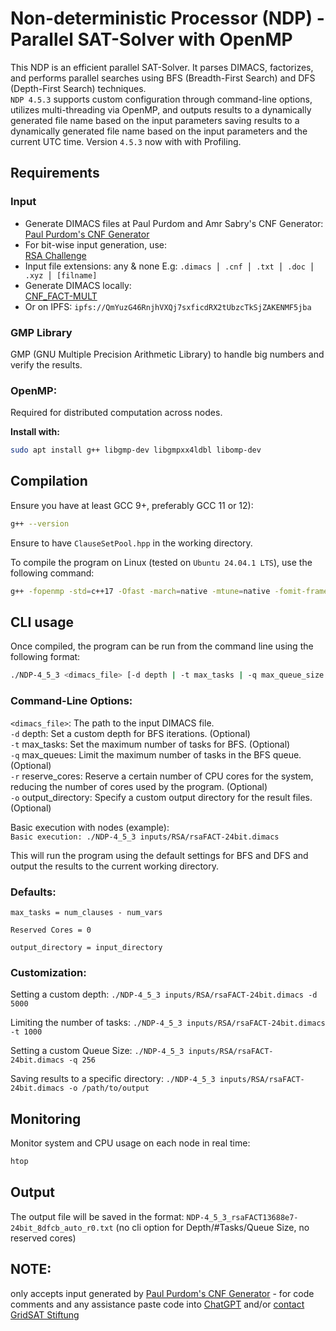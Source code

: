 # Non-deterministic Processor (NDP) - Parallel SAT-Solver with OpenMP

This NDP is an efficient parallel SAT-Solver. It parses DIMACS, factorizes, and performs parallel searches using BFS (Breadth-First Search) and DFS (Depth-First Search) techniques.  
`NDP 4.5.3` supports custom configuration through command-line options, utilizes multi-threading via OpenMP, and outputs results to a dynamically generated file name based on the input parameters saving results to a dynamically generated file name based on the input parameters and the current UTC time.
Version `4.5.3` now with with Profiling.

## Requirements

### Input
- Generate DIMACS files at Paul Purdom and Amr Sabry's CNF Generator:  
  [Paul Purdom's CNF Generator](https://cgi.luddy.indiana.edu/~sabry/cnf.html)
- For bit-wise input generation, use:  
  [RSA Challenge](https://bigprimes.org/RSA-challenge)
- Input file extensions: any & none
  E.g: `.dimacs ⎪ .cnf ⎪ .txt ⎪ .doc ⎪ .xyz ⎪ [filname]`
- Generate DIMACS locally:  
  [CNF_FACT-MULT](https://github.com/GridSAT/CNF_FACT-MULT)  
- Or on IPFS: `ipfs://QmYuzG46RnjhVXQj7sxficdRX2tUbzcTkSjZAKENMF5jba`

### GMP Library
GMP (GNU Multiple Precision Arithmetic Library) to handle big numbers and verify the results.

### OpenMP:
Required for distributed computation across nodes.

**Install with:**

```bash
sudo apt install g++ libgmp-dev libgmpxx4ldbl libomp-dev
```

## Compilation

Ensure you have at least GCC 9+, preferably GCC 11 or 12):

```bash
g++ --version
```

Ensure to have `ClauseSetPool.hpp` in the working directory.

To compile the program on Linux (tested on `Ubuntu 24.04.1 LTS`), use the following command:
```bash
g++ -fopenmp -std=c++17 -Ofast -march=native -mtune=native -fomit-frame-pointer -funroll-loops -fprefetch-loop-arrays -flto=auto -ffast-math -static-libgcc -static-libstdc++ -o NDP-4_5_3 NDP-4_5_3.cpp -lgmpxx -lgmp -lstdc++fs
```

## CLI usage

Once compiled, the program can be run from the command line using the following format:
```bash
./NDP-4_5_3 <dimacs_file> [-d depth | -t max_tasks | -q max_queue_size | -r reserved cores] [-o output_directory]
```

###	Command-Line Options:

`<dimacs_file>`: The path to the input DIMACS file.  
`-d` depth: Set a custom depth for BFS iterations. (Optional)  
`-t` max_tasks: Set the maximum number of tasks for BFS. (Optional)  
`-q` max_queues: Limit the maximum number of tasks in the BFS queue. (Optional)  
`-r` reserve_cores: Reserve a certain number of CPU cores for the system, reducing the number of cores used by the program. (Optional)  
`-o` output_directory: Specify a custom output directory for the result files. (Optional)

Basic execution with nodes (example):  
`Basic execution: ./NDP-4_5_3 inputs/RSA/rsaFACT-24bit.dimacs`  

This will run the program using the default settings for BFS and DFS and output the results to the current working directory.
	
### Defaults:  
`max_tasks = num_clauses - num_vars`

`Reserved Cores = 0`

`output_directory = input_directory`  
  

### Customization:  
Setting a custom depth: `./NDP-4_5_3 inputs/RSA/rsaFACT-24bit.dimacs -d 5000`

Limiting the number of tasks: `./NDP-4_5_3 inputs/RSA/rsaFACT-24bit.dimacs -t 1000`

Setting a custom Queue Size: `./NDP-4_5_3 inputs/RSA/rsaFACT-24bit.dimacs -q 256`

Saving results to a specific directory: `./NDP-4_5_3 inputs/RSA/rsaFACT-24bit.dimacs -o /path/to/output`


## Monitoring

Monitor system and CPU usage on each node in real time:
```bash
htop
```

## Output

The output file will be saved in the format: 
`NDP-4_5_3_rsaFACT13688e7-24bit_8dfcb_auto_r0.txt` (no cli option for Depth/#Tasks/Queue Size, no reserved cores)

## NOTE:
only accepts input generated by [Paul Purdom's CNF Generator](https://cgi.luddy.indiana.edu/~sabry/cnf.html) - for code comments and any assistance
paste code into [ChatGPT](https://chatgpt.com/) and/or [contact GridSAT Stiftung](https://keybase.io/gridsat)
